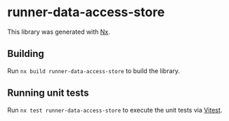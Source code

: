 # runner-data-access-store

This library was generated with [Nx](https://nx.dev).

## Building

Run `nx build runner-data-access-store` to build the library.

## Running unit tests

Run `nx test runner-data-access-store` to execute the unit tests via [Vitest](https://vitest.dev/).
